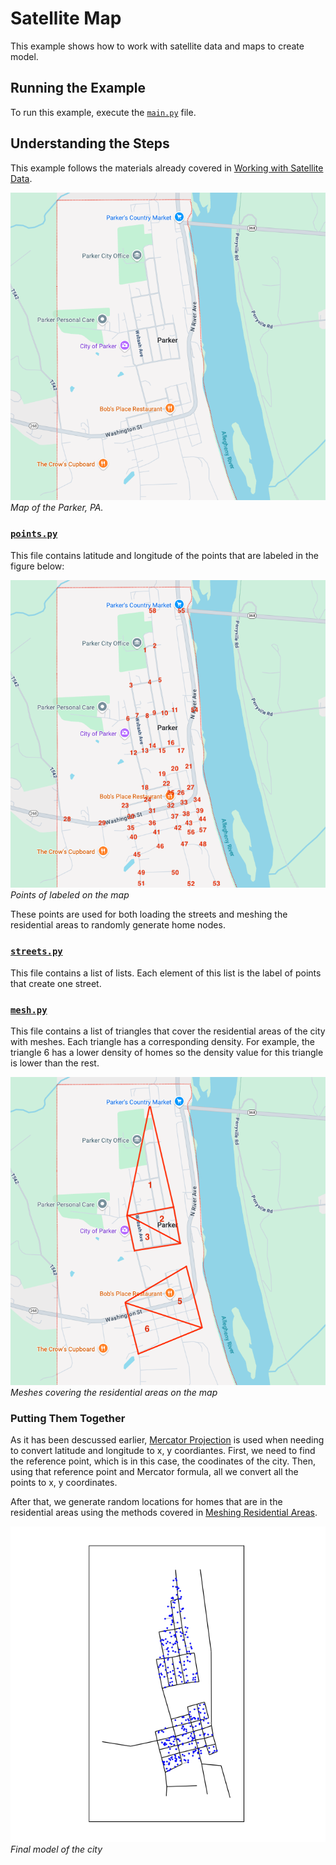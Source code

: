 # Satellite Map

This example shows how to work with satellite data and maps to create model.

## Running the Example

To run this example, execute the [`main.py`](https://github.com/cmudrc/pied-piper/blob/main/examples/satellite-map/main.py) file.

## Understanding the Steps

This example follows the materials already covered in [Working with Satellite Data](https://pied-piper.readthedocs.io/latest/satellite.html).

![Map](https://github.com/cmudrc/pied-piper/blob/main/examples/satellite-map/parker,pa-map.png?raw=true)  
*Map of the Parker, PA.*

### [`points.py`](https://github.com/cmudrc/pied-piper/blob/main/examples/satellite-map/points.py)

This file contains latitude and longitude of the points that are labeled in the figure below:

![Labeled Points on the Map](https://github.com/cmudrc/pied-piper/blob/main/examples/satellite-map/parker,pa-points.png?raw=true)  
*Points of labeled on the map*

These points are used for both loading the streets and meshing the residential areas to randomly generate home nodes.

### [`streets.py`](https://github.com/cmudrc/pied-piper/blob/main/examples/satellite-map/streets.py)

This file contains a list of lists. Each element of this list is the label of points that create one street.

### [`mesh.py`](https://github.com/cmudrc/pied-piper/blob/main/examples/satellite-map/mesh.py)

This file contains a list of triangles that cover the residential areas of the city with meshes. Each triangle has a corresponding density. For example, the triangle 6 has a lower density of homes so the density value for this triangle is lower than the rest.

![Meshed Residential Areas](https://github.com/cmudrc/pied-piper/blob/main/examples/satellite-map/parker,pa-mesh.png?raw=true)  
*Meshes covering the residential areas on the map*

### Putting Them Together

As it has been descussed earlier, [Mercator Projection](https://pied-piper.readthedocs.io/latest/satellite.html#mercator-projection) is used when needing to convert latitude and longitude to x, y coordiantes. First, we need to find the reference point, which is in this case, the coodinates of the city. Then, using that reference point and Mercator formula, all we convert all the points to x, y coordinates.

After that, we generate random locations for homes that are in the residential areas using the methods covered in [Meshing Residential Areas](https://pied-piper.readthedocs.io/latest/satellite.html#meshing-residential-areas).

![Model of the City](https://github.com/cmudrc/pied-piper/blob/main/examples/satellite-map/parker,pa-model.png?raw=true)  
*Final model of the city*